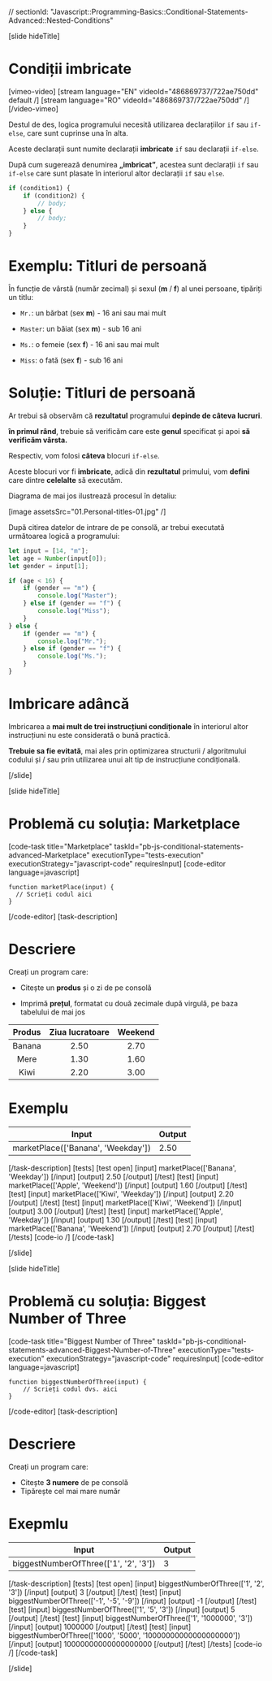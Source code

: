 // sectionId: "Javascript::Programming-Basics::Conditional-Statements-Advanced::Nested-Conditions"

[slide hideTitle]
# Condiții imbricate

[vimeo-video]
[stream language="EN" videoId="486869737/722ae750dd" default /]
[stream language="RO" videoId="486869737/722ae750dd"  /]
[/video-vimeo]

Destul de des, logica programului necesită utilizarea declarațiilor `if` sau `if-else`, care sunt cuprinse una în alta.

Aceste declarații sunt numite declarații **imbricate** `if` sau declarații  `if-else`.

După cum sugerează denumirea **„imbricat”**, acestea sunt declarații `if` sau `if-else` care sunt plasate în interiorul altor declarații `if` sau `else`.

```js
if (condition1) {
    if (condition2) {
        // body; 
    } else {
        // body;
    }
}
```

# Exemplu: Titluri de persoană

În funcție de vârstă (număr zecimal) și sexul (**m** / **f**) al unei persoane, tipăriți un titlu:

- `Mr.`: un bărbat (sex **m**) - 16 ani sau mai mult

- `Master`: un băiat (sex **m**) - sub 16 ani

- `Ms.`: o femeie (sex **f**) - 16 ani sau mai mult

- `Miss`: o fată (sex **f**) - sub 16 ani

# Soluție: Titluri de persoană

Ar trebui să observăm că **rezultatul**  programului **depinde de câteva lucruri**.

**în primul rând**, trebuie să verificăm care este **genul** specificat și apoi **să verificăm vârsta.**

Respectiv, vom folosi **câteva** blocuri `if-else`.

Aceste blocuri vor fi **imbricate**, adică din **rezultatul** primului, vom **defini** care dintre **celelalte** să executăm.

Diagrama de mai jos ilustrează procesul în detaliu:

[image assetsSrc="01.Personal-titles-01.jpg" /]

După citirea datelor de intrare de pe consolă, ar trebui executată următoarea logică a programului:

```js live
let input = [14, "m"];
let age = Number(input[0]);
let gender = input[1];

if (age < 16) {
    if (gender == "m") {
        console.log("Master");
    } else if (gender == "f") {
        console.log("Miss");
    }
} else {
    if (gender == "m") {
        console.log("Mr.");
    } else if (gender == "f") {
        console.log("Ms.");
    }
}
```

# Imbricare adâncă

Imbricarea a **mai mult de trei instrucțiuni condiționale** în interiorul altor instrucțiuni nu este considerată o bună practică.

**Trebuie sa fie evitată**, mai ales prin optimizarea structurii / algoritmului codului și / sau prin utilizarea unui alt tip de instrucțiune condițională.

[/slide]

[slide hideTitle]

# Problemă cu soluția: Marketplace

[code-task title="Marketplace" taskId="pb-js-conditional-statements-advanced-Marketplace" executionType="tests-execution" executionStrategy="javascript-code" requiresInput]
[code-editor language=javascript]
```
function marketPlace(input) {
  // Scrieți codul aici
}
```
[/code-editor]
[task-description]

# Descriere
Creați un program care:

- Citește un **produs** și o zi de pe consolă

- Imprimă **prețul**, formatat cu două zecimale după virgulă, pe baza tabelului de mai jos

 | Produs      | Ziua lucratoare| Weekend   |
| :---:       |    :----:   |   :---:     |
| Banana      | 2.50        | 2.70 |
| Mere        | 1.30        | 1.60    |
| Kiwi        | 2.20        | 3.00    |


# Exemplu
| **Input** | **Output** |
| --- | --- |
| marketPlace(['Banana', 'Weekday'])| 2.50 |


[/task-description]
[tests]
[test open]
[input]
marketPlace(['Banana', 'Weekday'])
[/input]
[output]
2.50
[/output]
[/test]
[test]
[input]
marketPlace(['Apple', 'Weekend'])
[/input]
[output]
1.60
[/output]
[/test]
[test]
[input]
marketPlace(['Kiwi', 'Weekday'])
[/input]
[output]
2.20
[/output]
[/test]
[test]
[input]
marketPlace(['Kiwi', 'Weekend'])
[/input]
[output]
3.00
[/output]
[/test]
[test]
[input]
marketPlace(['Apple', 'Weekday'])
[/input]
[output]
1.30
[/output]
[/test]
[test]
[input]
marketPlace(['Banana', 'Weekend'])
[/input]
[output]
2.70
[/output]
[/test]
[/tests]
[code-io /]
[/code-task]

[/slide]


[slide hideTitle]
# Problemă cu soluția: Biggest Number of Three

[code-task title="Biggest Number of Three" taskId="pb-js-conditional-statements-advanced-Biggest-Number-of-Three" executionType="tests-execution" executionStrategy="javascript-code" requiresInput]
[code-editor language=javascript]
```
function biggestNumberOfThree(input) {
    // Scrieți codul dvs. aici
}
```
[/code-editor]
[task-description]

# Descriere
Creați un program care:

  * Citește **3 numere** de pe consolă
  * Tipărește cel mai mare număr

# Exepmlu
| **Input** | **Output** |
| --- | --- |
|biggestNumberOfThree(['1', '2', '3'])| 3 |

[/task-description]
[tests]
[test open]
[input]
biggestNumberOfThree(['1', '2', '3'])
[/input]
[output]
3
[/output]
[/test]
[test]
[input]
biggestNumberOfThree(['-1', '-5', '-9'])
[/input]
[output]
-1
[/output]
[/test]
[test]
[input]
biggestNumberOfThree(['1', '5', '3'])
[/input]
[output]
5
[/output]
[/test]
[test]
[input]
biggestNumberOfThree(['1', '1000000', '3'])
[/input]
[output]
1000000
[/output]
[/test]
[test]
[input]
biggestNumberOfThree(['1000', '5000', '10000000000000000000'])
[/input]
[output]
10000000000000000000
[/output]
[/test]
[/tests]
[code-io /]
[/code-task]

[/slide]
